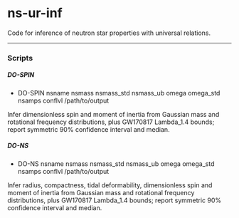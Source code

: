 # ns-ur-inf
Code for inference of neutron star properties with universal relations.

---

### Scripts

##### DO-SPIN

* DO-SPIN nsname nsmass nsmass_std nsmass_ub omega omega_std nsamps conflvl /path/to/output

Infer dimensionless spin and moment of inertia from Gaussian mass and rotational frequency distributions, plus GW170817 Lambda_1.4 bounds; report symmetric 90% confidence interval and median.

##### DO-NS

* DO-NS nsname nsmass nsmass_std nsmass_ub omega omega_std nsamps conflvl /path/to/output

Infer radius, compactness, tidal deformability, dimensionless spin and moment of inertia from Gaussian mass and rotational frequency distributions, plus GW170817 Lambda_1.4 bounds; report symmetric 90% confidence interval and median.
